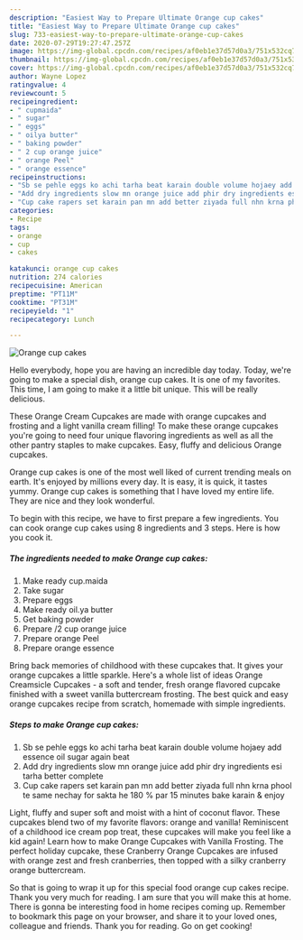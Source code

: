 ```yaml
---
description: "Easiest Way to Prepare Ultimate Orange cup cakes"
title: "Easiest Way to Prepare Ultimate Orange cup cakes"
slug: 733-easiest-way-to-prepare-ultimate-orange-cup-cakes
date: 2020-07-29T19:27:47.257Z
image: https://img-global.cpcdn.com/recipes/af0eb1e37d57d0a3/751x532cq70/orange-cup-cakes-recipe-main-photo.jpg
thumbnail: https://img-global.cpcdn.com/recipes/af0eb1e37d57d0a3/751x532cq70/orange-cup-cakes-recipe-main-photo.jpg
cover: https://img-global.cpcdn.com/recipes/af0eb1e37d57d0a3/751x532cq70/orange-cup-cakes-recipe-main-photo.jpg
author: Wayne Lopez
ratingvalue: 4
reviewcount: 5
recipeingredient:
- " cupmaida"
- " sugar"
- " eggs"
- " oilya butter"
- " baking powder"
- " 2 cup orange juice"
- " orange Peel"
- " orange essence"
recipeinstructions:
- "Sb se pehle eggs ko achi tarha beat karain double volume hojaey add essence oil sugar again beat"
- "Add dry ingredients slow mn orange juice add phir dry ingredients esi tarha better complete"
- "Cup cake rapers set karain pan mn add better ziyada full nhn krna phool te same nechay for sakta he 180 % par 15 minutes bake karain &amp; enjoy"
categories:
- Recipe
tags:
- orange
- cup
- cakes

katakunci: orange cup cakes 
nutrition: 274 calories
recipecuisine: American
preptime: "PT11M"
cooktime: "PT31M"
recipeyield: "1"
recipecategory: Lunch

---
```



![Orange cup cakes](https://img-global.cpcdn.com/recipes/af0eb1e37d57d0a3/751x532cq70/orange-cup-cakes-recipe-main-photo.jpg)

Hello everybody, hope you are having an incredible day today. Today, we're going to make a special dish, orange cup cakes. It is one of my favorites. This time, I am going to make it a little bit unique. This will be really delicious.

These Orange Cream Cupcakes are made with orange cupcakes and frosting and a light vanilla cream filling! To make these orange cupcakes you&#39;re going to need four unique flavoring ingredients as well as all the other pantry staples to make cupcakes. Easy, fluffy and delicious Orange cupcakes.

Orange cup cakes is one of the most well liked of current trending meals on earth. It's enjoyed by millions every day. It is easy, it is quick, it tastes yummy. Orange cup cakes is something that I have loved my entire life. They are nice and they look wonderful.


To begin with this recipe, we have to first prepare a few ingredients. You can cook orange cup cakes using 8 ingredients and 3 steps. Here is how you cook it.

<!--inarticleads1-->

##### The ingredients needed to make Orange cup cakes:

1. Make ready  cup.maida
1. Take  sugar
1. Prepare  eggs
1. Make ready  oil.ya butter
1. Get  baking powder
1. Prepare  /2 cup orange juice
1. Prepare  orange Peel
1. Prepare  orange essence


Bring back memories of childhood with these cupcakes that. It gives your orange cupcakes a little sparkle. Here&#39;s a whole list of ideas Orange Creamsicle Cupcakes - a soft and tender, fresh orange flavored cupcake finished with a sweet vanilla buttercream frosting. The best quick and easy orange cupcakes recipe from scratch, homemade with simple ingredients. 

<!--inarticleads2-->

##### Steps to make Orange cup cakes:

1. Sb se pehle eggs ko achi tarha beat karain double volume hojaey add essence oil sugar again beat
1. Add dry ingredients slow mn orange juice add phir dry ingredients esi tarha better complete
1. Cup cake rapers set karain pan mn add better ziyada full nhn krna phool te same nechay for sakta he 180 % par 15 minutes bake karain &amp; enjoy


Light, fluffy and super soft and moist with a hint of coconut flavor. These cupcakes blend two of my favorite flavors: orange and vanilla! Reminiscent of a childhood ice cream pop treat, these cupcakes will make you feel like a kid again! Learn how to make Orange Cupcakes with Vanilla Frosting. The perfect holiday cupcake, these Cranberry Orange Cupcakes are infused with orange zest and fresh cranberries, then topped with a silky cranberry orange buttercream. 

So that is going to wrap it up for this special food orange cup cakes recipe. Thank you very much for reading. I am sure that you will make this at home. There is gonna be interesting food in home recipes coming up. Remember to bookmark this page on your browser, and share it to your loved ones, colleague and friends. Thank you for reading. Go on get cooking!
